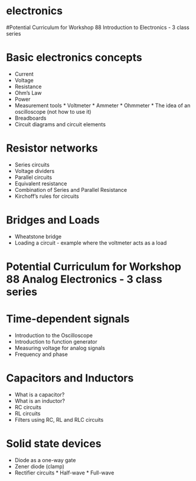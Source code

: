 electronics
===========
#Potential Curriculum for Workshop 88 Introduction to Electronics - 3 class series

#    Basic electronics concepts
* Current
* Voltage
* Resistance
* Ohm’s Law
* Power
* Measurement tools
       * Voltmeter
       * Ammeter
       * Ohmmeter
       * The idea of an oscilloscope (not how to use it)
* Breadboards
* Circuit diagrams and circuit elements

# Resistor networks
* Series circuits
* Voltage dividers
* Parallel circuits
* Equivalent resistance
* Combination of Series and Parallel Resistance
* Kirchoff’s rules for circuits

# Bridges and Loads
* Wheatstone bridge
* Loading a circuit - example where the voltmeter acts as a load


# Potential Curriculum for Workshop 88 Analog Electronics - 3 class series

# Time-dependent signals
* Introduction to the Oscilloscope
* Introduction to function generator
* Measuring voltage for analog signals
* Frequency and phase

# Capacitors and Inductors
* What is a capacitor?
* What is an inductor?
* RC circuits
* RL circuits
* Filters using RC, RL and RLC circuits

# Solid state devices
* Diode as a one-way gate
* Zener diode (clamp)
* Rectifier circuits
       * Half-wave
       * Full-wave
